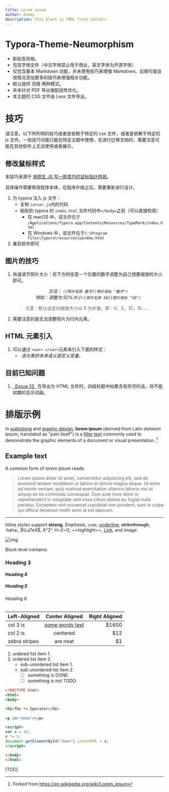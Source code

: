 ```yaml
---
title: Lorem ipsum
author: dummy
description: this block is YAML front matters
---
```


# Typora-Theme-Neumorphism

- 新拟态风格。
- 包含字体文件（中文字体禁止用于商业，英文字体为开源字体）
- 仅包含基本 Markdown 功能，并未使用技巧来增强 Markdown。后期可能会视情况添加更多的技巧来增强相关功能。
- 默认提供 亮暗 两种模式。
- 并未针对 PDF 导出做配适性优化。
- 本主题的 CSS 文件由 Less 文件导出。

# 技巧

请注意，以下所列明的技巧或者是依赖于特定的 css 文件，或者是依赖于特定的 js 文件。一些技巧可能只能在特定主题中使用，在进行迁移文档时，需要注意可能在其他软件上无法使用或者展示。

## 修改鼠标样式

本技巧来源于 [用原生 JS 写一款乖巧的鼠标指针特效](https://zhuanlan.zhihu.com/p/351951477)。

具体操作需要修改程序本体，在程序升级之后，需要重新进行设计。

1. 为 typora 注入 js 文件：
   - 复制 `cursor.js`内的代码
   - 粘贴到 typora 的 `index.html` 文件代码中`</body>`之前（可以直接检索）
     - 在 macOS 中，该文件位于 `/Applications/Typora.app/Contents/Resources/TypeMark/index.html`
     - 在 Windows 中，该文件位于`C:\Program Files\Typora\resources\window.html`
1. 重启软件即可

## 图片的技巧

1. 快速调节照片大小：将下方的任意一个位置的数字调整为自己想要缩放的大小即可。

    <center><var>方法： <code>![照片名称 数字](照片地址 "数字")</code> </var></center> 

    <center><var>例如：调整为 50%大小<code>![照片名称 50](照片地址 "50")</code> </var></center> 

    > 注意：默认设定的缩放大小以 5 为步值，即：0，5，10，15……

1. 需要注意的是无法调整照片为行内元素。

## HTML 元素引入

1. 可以通过 `<var> </var>`元素来引入下面的样式：
   - <var> 该元素的本来语义是定义变量。</var>

## 目前已知问题

1. [【issue 5】](https://github.com/Soanguy/Typora-Theme-Neumorphism/issues/5) 在导出为 HTML 文件时，四级标题中如果含有符号的话，将不能如期的显示动画。

# 排版示例

In [publishing](https://www.wikiwand.com/en/Publishing) and [graphic design](https://www.wikiwand.com/en/Graphic_design), **lorem ipsum** (derived from Latin *dolorem ipsum*, translated as "pain itself") is a [filler text](https://www.wikiwand.com/en/Filler_text) commonly used to demonstrate the graphic elements of a document or visual presentation. [^1]

## Example text

A common form of *lorem ipsum* reads:

> Lorem ipsum dolor sit amet, consectetur adipiscing elit, sed do eiusmod tempor incididunt ut labore et dolore magna aliqua. Ut enim ad minim veniam, quis nostrud exercitation ullamco laboris nisi ut aliquip ex ea commodo consequat. Duis aute irure dolor in reprehenderit in voluptate velit esse cillum dolore eu fugiat nulla pariatur. Excepteur sint occaecat cupidatat non proident, sunt in culpa qui officia deserunt mollit anim id est laborum.

----

Inline styles support **strong**, *Emphasis*, `code`, <u>underline</u>, ~~strikethrough~~, :haha:, $\LaTeX$, X^2^, H~2~O, ==highlight==, [Link](typora.io), and image:

![img](https://i.imgur.com/RGLj3oV.jpg)

Block level contains:

### Heading 3

#### Heading 4

##### Heading 5

###### Heading 6

| Left-Aligned  |     Center Aligned     | Right Aligned |
| :------------ | :--------------------: | ------------: |
| col 3 is      | <u>some wordy text</u> |         $1600 |
| col 2 is      |        centered        |           $12 |
| zebra stripes |        are neat        |            $1 |

1. ordered list item 1.
2. ordered list item 2.
   + sub-unordered list item 1.
   + sub-unordered list item 2.
     + [ ] something is DONE.
     + [ ] something is not TODO.

```html
<!DOCTYPE html>
<html>
<body>

<h1>The *= Operator</h1>
  
<p id="demo"></p>

<script>
var x = 10;
x *= 5;
document.getElementById("demo").innerHTML = x;
</script>

</body>
</html>
```

[TOC]

[^1]: *Forked* from https://en.wikipedia.org/wiki/Lorem_ipsum
